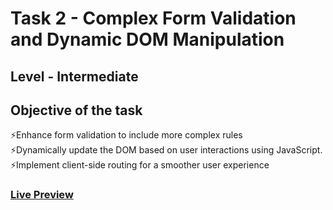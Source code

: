 # Task 2 -  Complex Form Validation and Dynamic DOM Manipulation
## Level - Intermediate
## Objective of the task
⚡️Enhance form validation to include more complex rules <br/>
⚡️Dynamically update the DOM based on user interactions using JavaScript. <br/>
⚡️Implement client-side routing for a smoother user experience
### [Live Preview](https://bhs-harish.github.io/Cognifyz-Full-Stack-Internship/task2)

